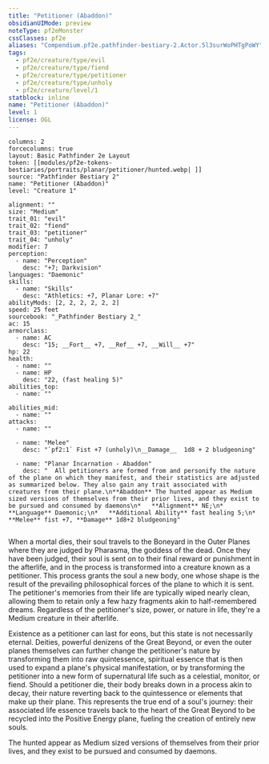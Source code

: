 ```yaml
---
title: "Petitioner (Abaddon)"
obsidianUIMode: preview
noteType: pf2eMonster
cssClasses: pf2e
aliases: "Compendium.pf2e.pathfinder-bestiary-2.Actor.5l3surWoPHTgPoWY" 
tags:
  - pf2e/creature/type/evil
  - pf2e/creature/type/fiend
  - pf2e/creature/type/petitioner
  - pf2e/creature/type/unholy
  - pf2e/creature/level/1
statblock: inline
name: "Petitioner (Abaddon)"
level: 1
license: OGL
---
```


```statblock
columns: 2
forcecolumns: true
layout: Basic Pathfinder 2e Layout
token: [[modules/pf2e-tokens-bestiaries/portraits/planar/petitioner/hunted.webp| ]]
source: "Pathfinder Bestiary 2"
name: "Petitioner (Abaddon)"
level: "Creature 1"

alignment: ""
size: "Medium"
trait_01: "evil"
trait_02: "fiend"
trait_03: "petitioner"
trait_04: "unholy"
modifier: 7
perception:
  - name: "Perception"
    desc: "+7; Darkvision"
languages: "Daemonic"
skills:
  - name: "Skills"
    desc: "Athletics: +7, Planar Lore: +7"
abilityMods: [2, 2, 2, 2, 2, 2]
speed: 25 feet
sourcebook: "_Pathfinder Bestiary 2_"
ac: 15
armorclass:
  - name: AC
    desc: "15; __Fort__ +7, __Ref__ +7, __Will__ +7"
hp: 22
health:
  - name: ""
  - name: HP
    desc: "22, (fast healing 5)"
abilities_top:
  - name: ""

abilities_mid:
  - name: ""
attacks:
  - name: ""

  - name: "Melee"
    desc: "`pf2:1` Fist +7 (unholy)\n__Damage__  1d8 + 2 bludgeoning"

  - name: "Planar Incarnation - Abaddon"
    desc: "  All petitioners are formed from and personify the nature of the plane on which they manifest, and their statistics are adjusted as summarized below. They also gain any trait associated with creatures from their plane.\n**Abaddon** The hunted appear as Medium sized versions of themselves from their prior lives, and they exist to be pursued and consumed by daemons\n*   **Alignment** NE;\n*   **Language** Daemonic;\n*   **Additional Ability** fast healing 5;\n*   **Melee** fist +7, **Damage** 1d8+2 bludgeoning"
 
```



When a mortal dies, their soul travels to the Boneyard in the Outer Planes where they are judged by Pharasma, the goddess of the dead. Once they have been judged, their soul is sent on to their final reward or punishment in the afterlife, and in the process is transformed into a creature known as a petitioner. This process grants the soul a new body, one whose shape is the result of the prevailing philosophical forces of the plane to which it is sent. The petitioner's memories from their life are typically wiped nearly clean, allowing them to retain only a few hazy fragments akin to half-remembered dreams. Regardless of the petitioner's size, power, or nature in life, they're a Medium creature in their afterlife.

Existence as a petitioner can last for eons, but this state is not necessarily eternal. Deities, powerful denizens of the Great Beyond, or even the outer planes themselves can further change the petitioner's nature by transforming them into raw quintessence, spiritual essence that is then used to expand a plane's physical manifestation, or by transforming the petitioner into a new form of supernatural life such as a celestial, monitor, or fiend. Should a petitioner die, their body breaks down in a process akin to decay, their nature reverting back to the quintessence or elements that make up their plane. This represents the true end of a soul's journey: their associated life essence travels back to the heart of the Great Beyond to be recycled into the Positive Energy plane, fueling the creation of entirely new souls.

The hunted appear as Medium sized versions of themselves from their prior lives, and they exist to be pursued and consumed by daemons.
